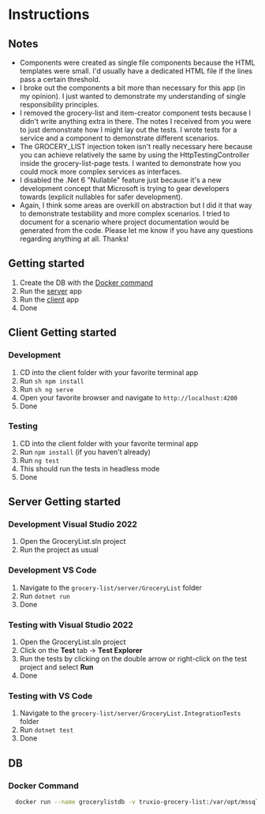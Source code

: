 # Instructions

## Notes

- Components were created as single file components because the HTML templates were small. I'd usually have a dedicated HTML file if the lines pass a certain threshold.
- I broke out the components a bit more than necessary for this app (in my opinion). I just wanted to demonstrate my understanding of single responsibility principles.
- I removed the grocery-list and item-creator component tests because I didn't write anything extra in there. The notes I received from you were to just demonstrate how I might lay out the tests. I wrote tests for a service and a component to demonstrate different scenarios.
- The GROCERY_LIST injection token isn't really necessary here because you can achieve relatively the same by using the HttpTestingController inside the grocery-list-page tests. I wanted to demonstrate how you could mock more complex services as interfaces.
- I disabled the .Net 6 "Nullable" feature just because it's a new development concept that Microsoft is trying to gear developers towards (explicit nullables for safer development).
- Again, I think some areas are overkill on abstraction but I did it that way to demonstrate testability and more complex scenarios. I tried to document for a scenario where project documentation would be generated from the code. Please let me know if you have any questions regarding anything at all. Thanks!

## Getting started

1. Create the DB with the [Docker command](#docker-command)
2. Run the [server](#server-getting-started) app
3. Run the [client](#client-getting-started) app
4. Done

## Client Getting started

### Development

1. CD into the client folder with your favorite terminal app
2. Run `sh npm install`
3. Run `sh ng serve`
4. Open your favorite browser and navigate to `http://localhost:4200`
5. Done

### Testing

1. CD into the client folder with your favorite terminal app
2. Run `npm install` (if you haven't already)
3. Run `ng test`
4. This should run the tests in headless mode
5. Done

## Server Getting started

### Development Visual Studio 2022

1. Open the GroceryList.sln project
2. Run the project as usual

### Development VS Code

1. Navigate to the `grocery-list/server/GroceryList` folder
2. Run `dotnet run`
3. Done

### Testing with Visual Studio 2022

1. Open the GroceryList.sln project
2. Click on the **Test** tab -> **Test Explorer**
3. Run the tests by clicking on the double arrow or right-click on the test project and select **Run**
4. Done

### Testing with VS Code

1. Navigate to the `grocery-list/server/GroceryList.IntegrationTests` folder
2. Run `dotnet test`
3. Done

## DB

### Docker Command

```sh
  docker run --name grocerylistdb -v truxio-grocery-list:/var/opt/mssql -e "ACCEPT_EULA=Y" -e "SA_PASSWORD=Sup3rPassword" -e "MSSQL_PID=Standard" -p 14330:1433 --hostname mssqldb -d mcr.microsoft.com/mssql/server:2019-latest
```
